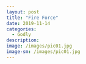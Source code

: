 ```yaml
---
layout: post
title: "Fire Force"
date: 2019-11-14
categories:
  - Godly
description:
image: /images/pic01.jpg
image-sm: /images/pic01.jpg
---
```

